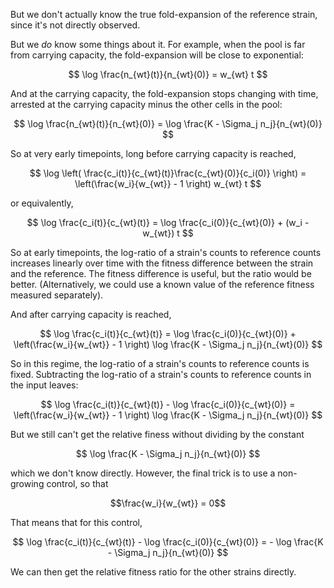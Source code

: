 But we don't actually know the true fold-expansion of the reference strain, since 
it's not directly observed. 

But we _do_ know some things about it. For example, when the pool is far from carrying 
capacity, the fold-expansion will be close to exponential:

$$
\log \frac{n_{wt}(t)}{n_{wt}(0)} = w_{wt} t
$$

And at the carrying capacity, the fold-expansion stops changing with time, arrested
at the carrying capacity minus the other cells in the pool:

$$
\log \frac{n_{wt}(t)}{n_{wt}(0)} = \log \frac{K - \Sigma_j n_j}{n_{wt}(0)}
$$

So at very early timepoints, long before carrying capacity is reached,

$$
\log \left( \frac{c_i(t)}{c_{wt}(t)}\frac{c_{wt}(0)}{c_i(0)} \right) = \left(\frac{w_i}{w_{wt}} - 1 \right) w_{wt} t
$$

or equivalently,

$$
\log \frac{c_i(t)}{c_{wt}(t)} = \log \frac{c_i(0)}{c_{wt}(0)} + (w_i - w_{wt}) t
$$

So at early timepoints, the log-ratio of a strain's counts to reference counts increases linearly 
over time with the fitness difference between the strain and the reference. The fitness difference 
is useful, but the ratio would be better. (Alternatively, we could use a known value of the reference 
fitness measured separately).

And after carrying capacity is reached,

$$
\log \frac{c_i(t)}{c_{wt}(t)} = \log \frac{c_i(0)}{c_{wt}(0)} + \left(\frac{w_i}{w_{wt}} - 1 \right) \log \frac{K - \Sigma_j n_j}{n_{wt}(0)}
$$

So in this regime, the log-ratio of a strain's counts to reference counts is fixed. 
Subtracting the log-ratio of a strain's counts to reference counts in the input leaves:

$$
\log \frac{c_i(t)}{c_{wt}(t)} - \log \frac{c_i(0)}{c_{wt}(0)} = \left(\frac{w_i}{w_{wt}} - 1 \right) \log \frac{K - \Sigma_j n_j}{n_{wt}(0)}
$$

But we still can't get the relative finess without dividing by the constant

$$
\log \frac{K - \Sigma_j n_j}{n_{wt}(0)}
$$

which we don't know directly. However, the final trick is to use a non-growing control, so that 

$$\frac{w_i}{w_{wt}} = 0$$

That means that for this control, 

$$
\log \frac{c_i(t)}{c_{wt}(t)} - \log \frac{c_i(0)}{c_{wt}(0)} = - \log \frac{K - \Sigma_j n_j}{n_{wt}(0)}
$$

We can then get the relative fitness ratio for the other strains directly.

